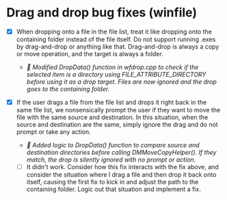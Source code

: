 # Drag and drop bug fixes (winfile)

- [x] When dropping onto a file in the file list, treat it like dropping onto the containing folder instead of the file itself. Do not support running .exes by drag-and-drop or anything like that. Drag-and-drop is always a copy or move operation, and the target is always a folder.
    - *🤖 Modified DropData() function in wfdrop.cpp to check if the selected item is a directory using FILE_ATTRIBUTE_DIRECTORY before using it as a drop target. Files are now ignored and the drop goes to the containing folder.*

- [x] If the user drags a file from the file list and drops it right back in the same file list, we nonsensically prompt the user if they want to move the file with the same source and destination. In this situation, when the source and destination are the same, simply ignore the drag and do not prompt or take any action.
    - *🤖 Added logic to DropData() function to compare source and destination directories before calling DMMoveCopyHelper(). If they match, the drop is silently ignored with no prompt or action.*
    - [ ] It didn't work. Consider how this fix interacts with the fix above, and consider the situation where I drag a file and then drop it back onto itself, causing the first fix to kick in and adjust the path to the containing folder. Logic out that situation and implement a fix.
